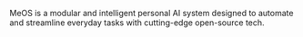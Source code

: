  MeOS is a modular and intelligent personal AI system designed to automate and streamline everyday tasks with cutting-edge open-source tech.
